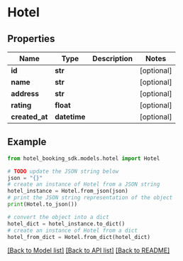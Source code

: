 # Hotel


## Properties

Name | Type | Description | Notes
------------ | ------------- | ------------- | -------------
**id** | **str** |  | [optional] 
**name** | **str** |  | [optional] 
**address** | **str** |  | [optional] 
**rating** | **float** |  | [optional] 
**created_at** | **datetime** |  | [optional] 

## Example

```python
from hotel_booking_sdk.models.hotel import Hotel

# TODO update the JSON string below
json = "{}"
# create an instance of Hotel from a JSON string
hotel_instance = Hotel.from_json(json)
# print the JSON string representation of the object
print(Hotel.to_json())

# convert the object into a dict
hotel_dict = hotel_instance.to_dict()
# create an instance of Hotel from a dict
hotel_from_dict = Hotel.from_dict(hotel_dict)
```
[[Back to Model list]](../README.md#documentation-for-models) [[Back to API list]](../README.md#documentation-for-api-endpoints) [[Back to README]](../README.md)


